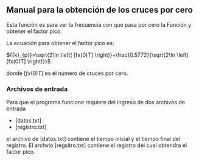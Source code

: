 ## Manual para la obtención de los cruces por cero

Esta función es para ver la frecuencia con que pasa por cero la Función y obtener el factor pico.

La ecuación para obtener el factor pico es:

${{k}_{p}}=\sqrt{2\ln \left( [fx(0)T] \right)}+\frac{0.5772}{\sqrt{2\ln \left( [fx(0)T] \right)}}$

donde $[fx(0)T]$ es el número de cruces por cero.


### Archivos de entrada
Para que el programa funcione requiere del ingreso de dos archivos de entrada

* [datos.txt]
* [registro.txt]

el archivo de [datos.txt] contiene el tiempo inicial y el tiempo final del registro. El archvio [regsitro.txt] contiene el registro del cual obtendra el factor pico.

